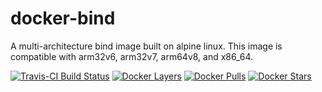 [bind-home]: https://www.isc.org/bind/
[travis]: https://travis-ci.org/lucashalbert/docker-bind
[microbadger]: https://microbadger.com/images/lucashalbert/bind
[dockerstore]: https://store.docker.com/community/images/lucashalbert/bind
# docker-bind
A multi-architecture bind image built on alpine linux. This image is compatible with arm32v6, arm32v7, arm64v8, and x86_64.

[![Travis-CI Build Status](https://travis-ci.org/lucashalbert/docker-bind.svg?branch=master)][travis]
[![Docker Layers](https://images.microbadger.com/badges/image/lucashalbert/bind.svg)][microbadger]
[![Docker Pulls](https://img.shields.io/docker/pulls/lucashalbert/bind.svg)][dockerstore]
[![Docker Stars](https://img.shields.io/docker/stars/lucashalbert/bind.svg)][dockerstore]

